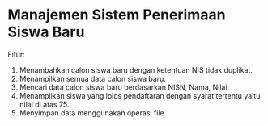 
# Manajemen Sistem Penerimaan Siswa Baru

Fitur:
1. Menambahkan calon siswa baru dengan ketentuan NIS tidak duplikat.
2. Menampilkan semua data calon siswa baru.
3. Mencari data calon siswa baru berdasarkan NISN, Nama, Nilai.
4. Menampilkan siswa yang lolos pendaftaran dengan syarat tertentu yaitu nilai di atas 75.
5. Menyimpan data menggunakan operasi file.


